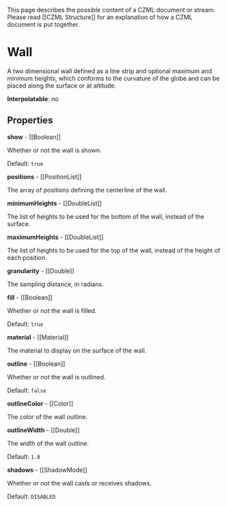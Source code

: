 This page describes the possible content of a CZML document or stream.  Please read [[CZML Structure]] for an explanation of how a CZML document is put together.

# Wall

A two dimensional wall defined as a line strip and optional maximum and minimum heights, which conforms to the curvature of the globe and can be placed along the surface or at altitude.

**Interpolatable**: no

## Properties

**show** - [[Boolean]]

Whether or not the wall is shown.

Default: `true`


**positions** - [[PositionList]]

The array of positions defining the centerline of the wall.


**minimumHeights** - [[DoubleList]]

The list of heights to be used for the bottom of the wall, instead of the surface.


**maximumHeights** - [[DoubleList]]

The list of heights to be used for the top of the wall, instead of the height of each position.


**granularity** - [[Double]]

The sampling distance, in radians.


**fill** - [[Boolean]]

Whether or not the wall is filled.

Default: `true`


**material** - [[Material]]

The material to display on the surface of the wall.


**outline** - [[Boolean]]

Whether or not the wall is outlined.

Default: `false`


**outlineColor** - [[Color]]

The color of the wall outline.


**outlineWidth** - [[Double]]

The width of the wall outline.

Default: `1.0`


**shadows** - [[ShadowMode]]

Whether or not the wall casts or receives shadows.

Default: `DISABLED`


